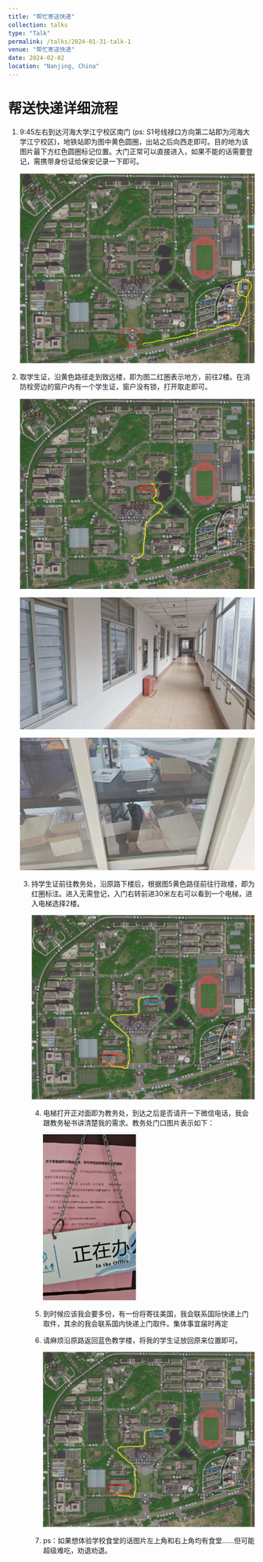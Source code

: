 ```yaml
---
title: "帮忙寄送快递"
collection: talks
type: "Talk"
permalink: /talks/2024-01-31-talk-1
venue: "帮忙寄送快递"
date: 2024-02-02
location: "Nanjing, China"
---
```


# 帮送快递详细流程

1. 9:45左右到达河海大学江宁校区南门 (ps: S1号线禄口方向第二站即为河海大学江宁校区)，地铁站即为图中黄色圆圈，出站之后向西走即可。目的地为该图片最下方红色圆圈标记位置。大门正常可以直接进入，如果不能的话需要登记，需携带身份证给保安记录一下即可。

   <img src="./image-20240131150539558.png" alt="image-20240131150539558" style="zoom: 200%;" />

2. 取学生证，沿黄色路径走到致远楼，即为图二红圈表示地方，前往2楼。在消防栓旁边的窗户内有一个学生证，窗户没有锁，打开取走即可。

   ![image-20240131150850853](./image-20240131150850853.png)

   ![02e21e25e2c389f536cc40bb09110e1](./02e21e25e2c389f536cc40bb09110e1.jpg)

   ![8468a8727d13bb5dc99eb34486f2d7d](./8468a8727d13bb5dc99eb34486f2d7d.jpg)

   3. 持学生证前往教务处，沿原路下楼后，根据图5黄色路径前往行政楼，即为红圈标注。进入无需登记，入门右转前进30米左右可以看到一个电梯，进入电梯选择2楼。

      ![image-20240131151524220](./image-20240131151524220.png)

      4. 电梯打开正对面即为教务处，到达之后是否请开一下微信电话，我会跟教务秘书讲清楚我的需求。教务处门口图片表示如下：

         <img src="./56cfcc26998dd500414a58ce5387712.jpg" alt="56cfcc26998dd500414a58ce5387712" style="zoom:33%;" />

      5. 到时候应该我会要多份，有一份将寄往美国，我会联系国际快递上门取件，其余的我会联系国内快递上门取件。集体事宜届时再定

      6. 请麻烦沿原路返回蓝色教学楼，将我的学生证放回原来位置即可。

         ![image-20240131151524220](./image-20240131151524220.png)

      7. ps：如果想体验学校食堂的话图片左上角和右上角均有食堂……但可能超级难吃，劝退劝退。